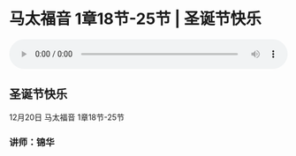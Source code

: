 # 马太福音 1章18节-25节 | 圣诞节快乐

<audio style="width: 100%;" preload="false" controls controlslist="nodownload"><source src="https://cdn.simai.ml/audio/mp3/2020/tai_1_18-25-201220.mp3" type="audio/mpeg">Your browser does not support the audio element.</audio>

## 圣诞节快乐
12月20日 
马太福音 1章18节-25节
### 讲师：锦华



